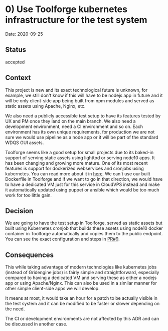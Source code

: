 # 0) Use Toolforge kubernetes infrastructure for the test system

Date: 2020-09-25

## Status

accepted

## Context

This project is new and its exact technological future is unknown, for example, we still don't know if this will have to be nodejs app in future and it will be only client-side app being built from npm modules and served as static assets using Apache, Nginx, etc.

We also need a publicly accessible test setup to have its features tested by UX and PM once they land on the main branch. We also need a development environment, need a CI environment and so on. Each environment has its own unique requirements, for production we are not sure we would use pipeline as a node app or it will be part of the standard WDQS GUI assets.

Toolforge seems like a good setup for small projects due to its baked-in support of serving static assets using lighttpd or serving node10 apps. It has been changing and growing more mature. One of its most recent features is support for dockerized webservices and cronjobs using kubernetes. You can read more about it in [here](https://wikitech.wikimedia.org/wiki/Help:Toolforge/Kubernetes). We can't use our built Dockerfile in Toolforge and if we want to go in that direction, we would have to have a dedicated VM just for this service in CloudVPS instead and make it automatically updated using puppet or ansible which would be too much work for too little gain.


## Decision

We are going to have the test setup in Toolforge, served as static assets but built using Kubernetes cronjob that builds these assets using node10 docker container in Toolforge automatically and copies them to the public endpoint. You can see the exact configuration and steps in [PR#9](https://github.com/wmde/query-builder/pull/9).

## Consequences

This while taking advantage of modern technologies like kubernetes jobs (instead of Gridengine jobs) is fairly simple and straightforward, especially compared to having a dedicated VM and serving these as either a nodejs app or using Apache/Nginx. This can also be used in a similar manner for other simple client-side apps we will develop.

It means at most, it would take an hour for a patch to be actually visible in the test system and it can be modified to be faster or slower depending on the need.

The CI or development environments are not affected by this ADR and can be discussed in another case.
